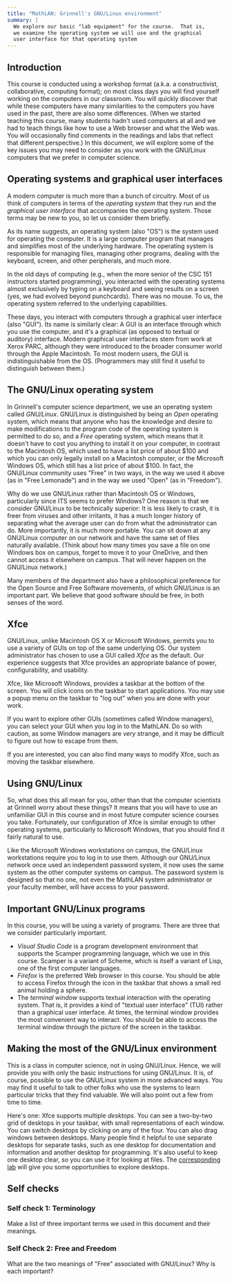 ```yaml
---
title: "MathLAN: Grinnell's GNU/Linux environment"
summary: |
  We explore our basic "lab equipment" for the course.  That is,
  we examine the operating system we will use and the graphical
  user interface for that operating system
---
```


## Introduction

This course is conducted using a workshop format (a.k.a. a constructivist,
collaborative, computing format); on most class days you will
find yourself working on the computers in our classroom. You will
quickly discover that while these computers have many similarities
to the computers you have used in the past, there are also some
differences. (When we started teaching this course, many students hadn't
used computers at all and we had to teach things like how to use a Web
browser and what the Web was. You will occasionally find comments in
the readings and labs that reflect that different perspective.) In this
document, we will explore some of the key issues you may need to consider
as you work with the GNU/Linux computers that we prefer in computer science.

## Operating systems and graphical user interfaces

A modern computer is much more than a bunch of circuitry. Most of us think
of computers in terms of the _operating system_ that they run and the
_graphical user interface_ that accompanies the operating system. Those
terms may be new to you, so let us consider them briefly.

As its name suggests, an operating system (also "OS") is the system
used for operating the computer. It is a large computer program that
manages and simplifies most of the underlying hardware. The operating
system is responsible for managing files, managing other programs,
dealing with the keyboard, screen, and other peripherals, and much more.

In the old days of computing (e.g., when the more senior of the CSC
151 instructors started programming), you interacted with the operating
systems almost exclusively by typing on a keyboard and seeing results on
a screen (yes, we had evolved beyond punchcards). There was no mouse. To
us, the operating system referred to the underlying capabilities.

These days, you interact with computers through a graphical user interface
(also "GUI"). Its name is similarly clear: A GUI is an interface through
which you use the computer, and it's a graphical (as opposed to textual
or auditory) interface. Modern graphical user interfaces stem from work
at Xerox PARC, although they were introduced to the broader consumer
world through the Apple Macintosh. To most modern users, the GUI is
indistinguishable from the OS. (Programmers may still find it useful to
distinguish between them.)

## The GNU/Linux operating system

In Grinnell's computer science department, we use an operating system
called _GNU/Linux_. GNU/Linux is distinguished by being an _Open_
operating system, which means that anyone who has the knowledge and
desire to make modifications to the program code of the operating system
is permitted to do so, and a _Free_ operating system, which means that
it doesn't have to cost you anything to install it on your computer,
in contrast to the Macintosh OS, which used to have a list price of about
$100 and which you can only legally install on a Macintosh computer,
or the Microsoft Windows OS, which still has a list price of about
$100. In fact, the GNU/Linux community uses "Free" in two ways, in
the way we used it above (as in "Free Lemonade") and in the way we
used "Open" (as in "Freedom").

Why do we use GNU/Linux rather than Macintosh OS or Windows, particularly
since ITS seems to prefer Windows? One reason is that we consider
GNU/Linux to be technically superior: It is less likely to crash, it
is freer from viruses and other irritants, it has a much longer history
of separating what the average user can do from what the administrator
can do. More importantly, it is much more portable. You can sit down
at any GNU/Linux computer on our network and have the same set of
files naturally available. (Think about how many times you save a file
on one Windows box on campus, forget to move it to your OneDrive, and
then cannot access it elsewhere on campus. That will never happen on
the GNU/Linux network.)

Many members of the department also have a philosophical preference for
the Open Source and Free Software movements, of which GNU/Linux is an
important part. We believe that good software should be free, in both
senses of the word.

## Xfce

GNU/Linux, unlike Macintosh OS X or Microsoft Windows, permits you to
use a variety of GUIs on top of the same underlying OS. Our system
administrator has chosen to use a GUI called _Xfce_ as the default. Our
experience suggests that Xfce provides an appropriate balance of power,
configurability, and usability.

Xfce, like Microsoft Windows, provides a taskbar at the bottom of the
screen. You will click icons on the taskbar to start applications. You
may use a popup menu on the taskbar to "log out" when you are done with
your work.

If you want to explore other GUIs (sometimes called Window managers), you
can select your GUI when you log in to the MathLAN. Do so with caution,
as some Window managers are _very_ strange, and it may be difficult to
figure out how to escape from them.

If you are interested, you can also find many ways to modify Xfce, such
as moving the taskbar elsewhere.

## Using GNU/Linux

So, what does this all mean for you, other than that the computer
scientists at Grinnell worry about these things? It means that you will
have to use an unfamiliar GUI in this course and in most future computer
science courses you take. Fortunately, our configuration of Xfce is
similar enough to other operating systems, particularly to Microsoft
Windows, that you should find it fairly natural to use.

Like the Microsoft Windows workstations on campus, the GNU/Linux
workstations require you to log in to use them. Although our GNU/Linux 
network once used an independent password system, it now uses the same
system as the other computer systems on campus.  The password system
is designed so that no one, not even the MathLAN system administrator or
your faculty member, will have access to your password.

## Important GNU/Linux programs

In this course, you will be using a variety of programs. There are three
that we consider particularly important.

* _Visual Studio Code_ is a program development environment that supports the
  Scamper programming language, which we use in this course.  Scamper
  is a variant of Scheme, which is itself a variant of Lisp, one of 
  the first computer languages.
*  _Firefox_ is the preferred Web browser in this course.  You should be 
  able to access Firefox through the icon in the taskbar that shows a 
  small red animal holding a sphere.
* The _terminal window_ supports textual interaction with the operating 
  system.  That is, it provides a kind of "textual user interface" (TUI)
  rather than a graphical user interface.  At times, the terminal
  window provides the most convenient way to interact. You should
  be able to access the terminal window through the picture of the
  screen in the taskbar.

## Making the most of the GNU/Linux environment

This is a class in computer science, not in using GNU/Linux. Hence, we
will provide you with only the basic instructions for using GNU/Linux. It
is, of course, possible to use the GNU/Linux system in more advanced
ways. You may find it useful to talk to other folks who use the systems
to learn particular tricks that they find valuable. We will also point
out a few from time to time.

Here's one: Xfce supports multiple _desktops_. You can see a two-by-two
grid of desktops in your taskbar, with small representations of each
window. You can switch desktops by clicking on any of the four. You
can also drag windows between desktops. Many people find it helpful
to use separate desktops for separate tasks, such as one desktop for
documentation and information and another desktop for programming. It's
also useful to keep one desktop clear, so you can use it for looking
at files. The [corresponding lab](../labs/linux) will give you
some opportunities to explore desktops.

## Self checks

### Self check 1: Terminology

Make a list of three important terms we used in this document and their
meanings.

### Self Check 2: Free and Freedom

What are the two meanings of "Free" associated with GNU/Linux?  Why is
each important?
